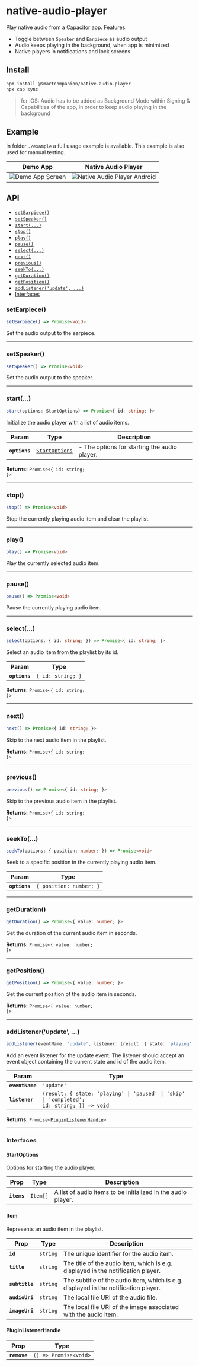 # native-audio-player

Play native audio from a Capacitor app. Features:

 - Toggle between `Speaker` and `Earpiece` as audio output
 - Audio keeps playing in the background, when app is minimized
 - Native players in notifications and lock screens

## Install

```bash
npm install @smartcompanion/native-audio-player
npx cap sync
```

 > for iOS: Audio has to be added as Background Mode within Signing & Capabilities of the app, in order to keep audio playing in the background 

## Example

In folder `./example` a full usage example is available. This example is also used for manual testing.

| Demo App | Native Audio Player |
|---|---|
| ![Demo App Screen](docs/demo-app-screen.png) | ![Native Audio Player Android](docs/native-audio-player.png) |

## API

<docgen-index>

* [`setEarpiece()`](#setearpiece)
* [`setSpeaker()`](#setspeaker)
* [`start(...)`](#start)
* [`stop()`](#stop)
* [`play()`](#play)
* [`pause()`](#pause)
* [`select(...)`](#select)
* [`next()`](#next)
* [`previous()`](#previous)
* [`seekTo(...)`](#seekto)
* [`getDuration()`](#getduration)
* [`getPosition()`](#getposition)
* [`addListener('update', ...)`](#addlistenerupdate-)
* [Interfaces](#interfaces)

</docgen-index>

<docgen-api>
<!--Update the source file JSDoc comments and rerun docgen to update the docs below-->

### setEarpiece()

```typescript
setEarpiece() => Promise<void>
```

Set the audio output to the earpiece.

--------------------


### setSpeaker()

```typescript
setSpeaker() => Promise<void>
```

Set the audio output to the speaker.

--------------------


### start(...)

```typescript
start(options: StartOptions) => Promise<{ id: string; }>
```

Initialize the audio player with a list of audio items.

| Param         | Type                                                  | Description                                  |
| ------------- | ----------------------------------------------------- | -------------------------------------------- |
| **`options`** | <code><a href="#startoptions">StartOptions</a></code> | - The options for starting the audio player. |

**Returns:** <code>Promise&lt;{ id: string; }&gt;</code>

--------------------


### stop()

```typescript
stop() => Promise<void>
```

Stop the currently playing audio item and clear the playlist.

--------------------


### play()

```typescript
play() => Promise<void>
```

Play the currently selected audio item.

--------------------


### pause()

```typescript
pause() => Promise<void>
```

Pause the currently playing audio item.

--------------------


### select(...)

```typescript
select(options: { id: string; }) => Promise<{ id: string; }>
```

Select an audio item from the playlist by its id.

| Param         | Type                         |
| ------------- | ---------------------------- |
| **`options`** | <code>{ id: string; }</code> |

**Returns:** <code>Promise&lt;{ id: string; }&gt;</code>

--------------------


### next()

```typescript
next() => Promise<{ id: string; }>
```

Skip to the next audio item in the playlist.

**Returns:** <code>Promise&lt;{ id: string; }&gt;</code>

--------------------


### previous()

```typescript
previous() => Promise<{ id: string; }>
```

Skip to the previous audio item in the playlist.

**Returns:** <code>Promise&lt;{ id: string; }&gt;</code>

--------------------


### seekTo(...)

```typescript
seekTo(options: { position: number; }) => Promise<void>
```

Seek to a specific position in the currently playing audio item.

| Param         | Type                               |
| ------------- | ---------------------------------- |
| **`options`** | <code>{ position: number; }</code> |

--------------------


### getDuration()

```typescript
getDuration() => Promise<{ value: number; }>
```

Get the duration of the current audio item in seconds.

**Returns:** <code>Promise&lt;{ value: number; }&gt;</code>

--------------------


### getPosition()

```typescript
getPosition() => Promise<{ value: number; }>
```

Get the current position of the audio item in seconds.

**Returns:** <code>Promise&lt;{ value: number; }&gt;</code>

--------------------


### addListener('update', ...)

```typescript
addListener(eventName: 'update', listener: (result: { state: 'playing' | 'paused' | 'skip' | 'completed'; id: string; }) => void) => Promise<PluginListenerHandle>
```

Add an event listener for the update event. The listener should accept an event object
containing the current state and id of the audio item.

| Param           | Type                                                                                                     |
| --------------- | -------------------------------------------------------------------------------------------------------- |
| **`eventName`** | <code>'update'</code>                                                                                    |
| **`listener`**  | <code>(result: { state: 'playing' \| 'paused' \| 'skip' \| 'completed'; id: string; }) =&gt; void</code> |

**Returns:** <code>Promise&lt;<a href="#pluginlistenerhandle">PluginListenerHandle</a>&gt;</code>

--------------------


### Interfaces


#### StartOptions

Options for starting the audio player.

| Prop        | Type                | Description                                                  |
| ----------- | ------------------- | ------------------------------------------------------------ |
| **`items`** | <code>Item[]</code> | A list of audio items to be initialized in the audio player. |


#### Item

Represents an audio item in the playlist.

| Prop           | Type                | Description                                                                         |
| -------------- | ------------------- | ----------------------------------------------------------------------------------- |
| **`id`**       | <code>string</code> | The unique identifier for the audio item.                                           |
| **`title`**    | <code>string</code> | The title of the audio item, which is e.g. displayed in the notification player.    |
| **`subtitle`** | <code>string</code> | The subtitle of the audio item, which is e.g. displayed in the notification player. |
| **`audioUri`** | <code>string</code> | The local file URI of the audio file.                                               |
| **`imageUri`** | <code>string</code> | The local file URI of the image associated with the audio item.                     |


#### PluginListenerHandle

| Prop         | Type                                      |
| ------------ | ----------------------------------------- |
| **`remove`** | <code>() =&gt; Promise&lt;void&gt;</code> |

</docgen-api>
